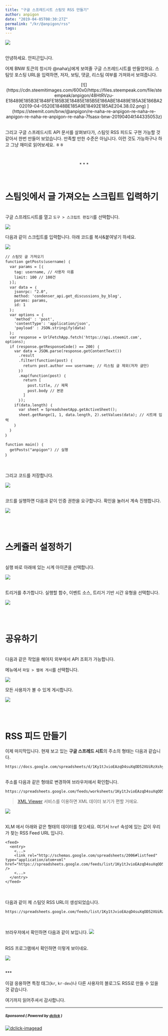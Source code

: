 ```yaml
---
title: "구글 스프레드시트 스팀잇 RSS 만들기"
author: anpigon
date: "2019-04-05T08:30:27Z"
permalink: "/kr/@anpigon/rss"
tags:
---
```

![](https://files.steempeak.com/file/steempeak/anpigon/Cm8LVSp8-E18480E185AEE18480E185B3E186AF20E18489E185B3E18491E185B3E18485E185A6E18483E185B3E18489E185B5E18490E185B3.png)

<br>안녕하세요. 안피곤입니다.

어제 BNW 토큰의 창시자 @naha님에게 보여줄 구글 스프레드시트를 만들었어요. 
스팀잇 포스팅 URL을 입력하면, 저자, 보팅, 댓글, 리스팀 여부를 가져와서 보여줍니다.
<center>
[![](https://cdn.steemitimages.com/600x0/https://files.steempeak.com/file/steempeak/anpigon/48HtRVzu-E18489E185B3E1848FE185B3E18485E185B5E186ABE18489E185A3E186BA202019-04-0520E1848BE185A9E18492E185AE204.38.02.png)
](https://steemit.com/bnw/@anpigon/re-naha-re-anpigon-re-naha-re-anpigon-re-naha-re-anpigon-re-naha-7fsasx-bnw-20190404t144335053z)</center>

<br>그리고 구글 스프레드시트 API 문서를 살펴보다가, 
스팀잇 RSS 피드도 구현 가능할 것 같아서 한번 만들어 보았습니다. 
만족할 만한 수준은 아닙니다. 
이런 것도 가능하구나 하고 그냥 재미로 읽어보세요. ㅎㅎ


<br><center>* * *</center><br><br>

# 스팀잇에서 글 가져오는 스크립트 입력하기

<br>구글 스프레드시트를 열고 `도구 > 스크립트 편집기`를 선택합니다.

![](https://files.steempeak.com/file/steempeak/anpigon/uxsUhXrZ-E18489E185B3E1848FE185B3E18485E185B5E186ABE18489E185A3E186BA202019-04-0520E1848BE185A9E18492E185AE203.11.48.png)

다음과 같이 스크립트를 입력합니다. 아래 코드를 복사&붙여넣기 하세요.

![](https://files.steempeak.com/file/steempeak/anpigon/QU2c3qdG-E18489E185B3E1848FE185B3E18485E185B5E186ABE18489E185A3E186BA202019-04-0520E1848BE185A9E18492E185AE203.15.36.png)

```
// 스팀잇 글 가져오기
function getPosts(username) ｛
  var params = [｛
    tag: username, // 사용자 이름
    limit: 100 // 100건
  ｝];
  var data = ｛
    jsonrpc: "2.0", 
    method: 'condenser_api.get_discussions_by_blog', 
    params: params, 
    id: 1
  ｝;
  var options = ｛
    'method' : 'post',
    'contentType': 'application/json',
    'payload' : JSON.stringify(data)
  ｝;
  var response = UrlFetchApp.fetch('https://api.steemit.com', options);
  if (response.getResponseCode() == 200) ｛
    var data = JSON.parse(response.getContentText())
      .result
      .filter(function(post) ｛
        return post.author === username; // 리스팀 글 제외(저자 글만)
      ｝)
      .map(function(post) ｛
        return [
          post.title, // 제목
          post.body // 본문
        ]
      ｝);
    if(data.length) ｛
      var sheet = SpreadsheetApp.getActiveSheet();
      sheet.getRange(1, 1, data.length, 2).setValues(data); // 시트에 입력
    ｝
  ｝
｝

function main() ｛
  getPosts("anpigon") // 실행
｝
```

<br><br>그리고 코드를 저장합니다.

![](https://files.steempeak.com/file/steempeak/anpigon/6xB9Aycr-E18489E185B3E1848FE185B3E18485E185B5E186ABE18489E185A3E186BA202019-04-0520E1848BE185A9E18492E185AE203.15.57.png)

<br>코드를 실행하면 다음과 같이 인증 권한을 요구합니다. 확인을 눌러서 계속 진행합니다.

![](https://files.steempeak.com/file/steempeak/anpigon/lHgfYaZN-E18489E185B3E1848FE185B3E18485E185B5E186ABE18489E185A3E186BA202019-04-0520E1848BE185A9E18492E185AE203.16.50.png)

<br><br>

# 스케쥴러 설정하기

<br>실행 바로 아래에 있는 시계 아이콘을 선택합니다.

![](https://files.steempeak.com/file/steempeak/anpigon/dxy6h84H-E18489E185B3E1848FE185B3E18485E185B5E186ABE18489E185A3E186BA202019-04-0520E1848BE185A9E18492E185AE203.51.27.png)

<br>트리거를 추가합니다. 실행할 함수, 이벤트 소스, 트리거 기반 시간 유형을 선택합니다. 

![](https://files.steempeak.com/file/steempeak/anpigon/3nbv3wNt-E18489E185B3E1848FE185B3E18485E185B5E186ABE18489E185A3E186BA202019-04-0520E1848BE185A9E18492E185AE203.52.35.png)

<br><br>

# 공유하기

<br>다음과 같은 작업을 해야지 외부에서 API 조회가 가능합니다.

메뉴에서 `파일 > 웹에 게시`를 선택합니다.

![](https://files.steempeak.com/file/steempeak/anpigon/3Ffy7WtO-E18489E185B3E1848FE185B3E18485E185B5E186ABE18489E185A3E186BA202019-04-0520E1848BE185A9E18492E185AE204.07.21.png)

모든 사용자가 볼 수 있게 게시합니다.

![](https://files.steempeak.com/file/steempeak/anpigon/iOKidS1e-E18489E185B3E1848FE185B3E18485E185B5E186ABE18489E185A3E186BA202019-04-0520E1848BE185A9E18492E185AE204.08.17.png)


<br><br>

# RSS 피드 만들기

이제 마지막입니다. 현재 보고 있는 **구글 스프레드 시트**의 주소의 형태는 다음과 같습니다.

```
https://docs.google.com/spreadsheets/d/1Ky1tJvioEAzqD4suXqOD52XUiRzXshyU7sPo8gN80cY/edit#gid=0
```

<br>주소를 다음과 같은 형태로 변경하여 브라우저에서 확인합니다. 

```
https://spreadsheets.google.com/feeds/worksheets/1Ky1tJvioEAzqD4suXqOD52XUiRzXshyU7sPo8gN80cY/public/basic
```

> [XML Viewer](https://codebeautify.org/xmlviewer) 서비스를 이용하면 XML 데이터 보기가 편할 거에요.

![](https://files.steempeak.com/file/steempeak/anpigon/g9zcL2ce-E18489E185B3E1848FE185B3E18485E185B5E186ABE18489E185A3E186BA202019-04-0520E1848BE185A9E18492E185AE204.28.44.png)

<br>XLM 에서 아래와 같은 형태의 데이터를 찾으세요. 여기서 `href` 속성에 있는 값이 우리가 찾는 RSS Feed URL 입니다.
```
<feed>
  <entry>
    <...>
    <link rel="http://schemas.google.com/spreadsheets/2006#listfeed" type="application/atom+xml" href="https://spreadsheets.google.com/feeds/list/1Ky1tJvioEAzqD4suXqOD52XUiRzXshyU7sPo8gN80cY/od6/public/basic" />
    <...>
  </entry>
</feed>
```

<br><br>다음과 같이 제 스팀잇 RSS URL이 생성되었습니다.

```
https://spreadsheets.google.com/feeds/list/1Ky1tJvioEAzqD4suXqOD52XUiRzXshyU7sPo8gN80cY/od6/public/basic
```

<br><br>브라우저에서 확인하면 다음과 같이 보입니다.
![](https://files.steempeak.com/file/steempeak/anpigon/2AnBmPXF-E18489E185B3E1848FE185B3E18485E185B5E186ABE18489E185A3E186BA202019-04-0520E1848BE185A9E18492E185AE204.35.54.png)


<br>RSS 프로그램에서 확인하면 이렇게 보이네요.

![](https://files.steempeak.com/file/steempeak/anpigon/VVT1o8CG-E18489E185B3E1848FE185B3E18485E185B5E186ABE18489E185A3E186BA202019-04-0520E1848BE185A9E18492E185AE204.35.30.png)

<br>
***

이걸 응용하면 특정 태그(`kr`, `kr-dev`)나 다른 사용자의 블로그도 RSS로 만들 수 있을 것 같습니다.

여기까지 읽어주셔서 감사합니다.

---

#####  <sub> **Sponsored ( Powered by [dclick](https://www.dclick.io) )** </sub>
[![dclick-imagead](https://steemitimages.com/0x0/https://cdn.steemitimages.com/DQmSwkE4cySARFCKdemZWVwyk8dxh7HeDNiqwuVmWR3RBXE/Group％205.png)](https://api.dclick.io/v1/c?x=eyJhbGciOiJIUzI1NiIsInR5cCI6IkpXVCJ9.eyJjIjoiYW5waWdvbiIsInMiOiJyc3MiLCJhIjpbImktMiJdLCJ1cmwiOiJodHRwczovL3d3dy5kY2xpY2suaW8iLCJpYXQiOjE1NTQ0NTMxMTEsImV4cCI6MTg2OTgxMzExMX0.kSkf2IlbQ47HgdkAGzju-54WeUeh6HzsAXk_xOLgq9M)